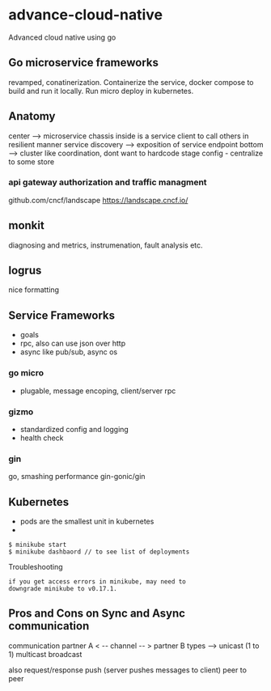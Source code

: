 # advance-cloud-native
Advanced cloud native using go

## Go microservice frameworks
revamped, conatinerization. Containerize the service, docker compose to build and run it locally. Run micro deploy in kubernetes.

## Anatomy
center --> microservice chassis
  inside is a service client to call others in resilient manner
  service discovery --> exposition of service endpoint
  bottom --> cluster like coordination, dont want to hardcode stage config
    - centralize to some store

### api gateway authorization and traffic managment
github.com/cncf/landscape
https://landscape.cncf.io/

## monkit
diagnosing and metrics, instrumenation, fault analysis etc.

## logrus
nice formatting

## Service Frameworks
- goals
- rpc, also can use json over http
- async like pub/sub, async os
### go micro
  - plugable, message encoping, client/server rpc

### gizmo
  - standardized config and logging
  - health check

### gin
  go, smashing performance
  gin-gonic/gin

## Kubernetes
- pods are the smallest unit in kubernetes
- 
```
$ minikube start 
$ minikube dashbaord // to see list of deployments
```

Troubleshooting
```
if you get access errors in minikube, may need to
downgrade minikube to v0.17.1.
```

## Pros and Cons on Sync and Async communication
communication partner A < -- channel -- > partner B
types --> unicast (1 to 1)
multicast
broadcast

also
request/response
push (server pushes messages to client)
peer to peer

 